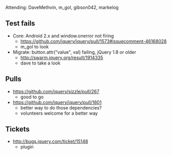 Attending: DaveMethvin, m_gol, gibson042, markelog

## Test fails
* Core: Android 2.x and window.onerror not firing
  - https://github.com/jquery/jquery/pull/1573#issuecomment-46168028
  - m_gol to look
* Migrate: button.attr("value", val) failing, jQuery 1.8 or older
  - http://swarm.jquery.org/result/1914335
  - dave to take a look

## Pulls
* https://github.com/jquery/sizzle/pull/267
  - good to go
* https://github.com/jquery/jquery/pull/1601
  - better way to do those dependencies?
  - volunteers welcome for a better way

## Tickets
* http://bugs.jquery.com/ticket/15148
  - plugin
